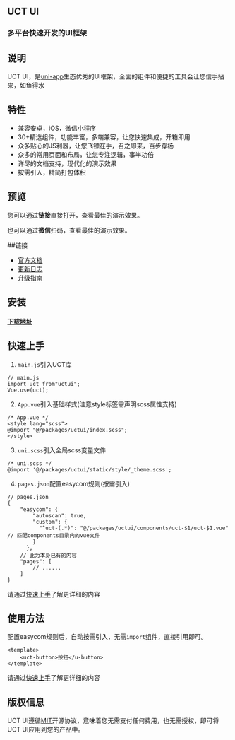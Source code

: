 

## UCT UI

### 多平台快速开发的UI框架

## 说明

UCT UI，是[uni-app](https://uniapp.dcloud.io/)生态优秀的UI框架，全面的组件和便捷的工具会让您信手拈来，如鱼得水

## 特性

*   兼容安卓，iOS，微信小程序
*   30+精选组件，功能丰富，多端兼容，让您快速集成，开箱即用
*   众多贴心的JS利器，让您飞镖在手，召之即来，百步穿杨
*   众多的常用页面和布局，让您专注逻辑，事半功倍
*   详尽的文档支持，现代化的演示效果
*   按需引入，精简打包体积

## 预览
您可以通过**链接**直接打开，查看最佳的演示效果。  

也可以通过**微信**扫码，查看最佳的演示效果。  


##链接

*   [官方文档](https://uct-1257264070.cos-website.ap-guangzhou.myqcloud.com/)
*   [更新日志](https://uct-1257264070.cos-website.ap-guangzhou.myqcloud.com/guide/uct-guide/update-log.html)
*   [升级指南](https://uct-1257264070.cos-website.ap-guangzhou.myqcloud.com/guide/uct-guide/update-guide.html)



## 安装

#### [**下载地址**]()

## 快速上手

1.  `main.js`引入UCT库

~~~
// main.js
import uct from"uctui";
Vue.use(uct);
~~~

2.  `App.vue`引入基础样式(注意style标签需声明scss属性支持)

~~~
/* App.vue */
<style lang="scss">
@import "@/packages/uctui/index.scss";
</style>
~~~

3.  `uni.scss`引入全局scss变量文件

~~~
/* uni.scss */
@import '@/packages/uctui/static/style/_theme.scss';
~~~

4.  `pages.json`配置easycom规则(按需引入)

~~~
// pages.json
{
    "easycom": {
        "autoscan": true,
        "custom": {
          "^uct-(.*)": "@/packages/uctui/components/uct-$1/uct-$1.vue" // 匹配components目录内的vue文件
        }
      },
	// 此为本身已有的内容
	"pages": [
		// ......
	]
}
~~~

请通过[快速上手](https://uct-1257264070.cos-website.ap-guangzhou.myqcloud.com/guide/uct-guide/start.html)了解更详细的内容

## 使用方法

配置easycom规则后，自动按需引入，无需`import`组件，直接引用即可。

~~~
<template>
	<uct-button>按钮</u-button>
</template>
~~~

请通过[快速上手](https://uct-1257264070.cos-website.ap-guangzhou.myqcloud.com/guide/uct-guide/start.html)了解更详细的内容

## 版权信息

UCT UI遵循[MIT](https://en.wikipedia.org/wiki/MIT_License)开源协议，意味着您无需支付任何费用，也无需授权，即可将UCT UI应用到您的产品中。